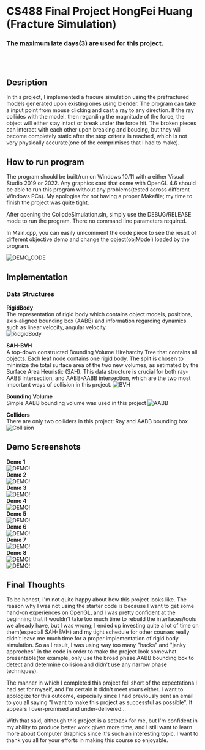 # CS488 Final Project HongFei Huang (Fracture Simulation)
### The maximum late days(3) are used for this project.
<br />
<br />

## Desription <br />
In this project, I implemented a fracure simulation using the prefractured models generated upon existing ones using blender. The program can take a input point from mouse clicking and cast a ray to any direction. If the ray collides with the model, then regarding the magnitude of the force, the object will either stay intact or break under the force hit. The broken pieces can interact with each other upon breaking and boucing, but they will become completely static after the stop criteria is reached, which is not very physically accurate(one of the comprimises that I had to make). 


## How to run program
The program should be built/run on Windows 10/11 with a either Visual Studio 2019 or 2022. Any graphics card that come with OpenGL 4.6 should be able to run this program without any problems(tested across different Windows PCs). My apologies for not having a proper Makefile; my time to finish the project was quite tight.

After opening the CollodeSimulation.sln, simply use the DEBUG/RELEASE mode to run the program. There no command line parameters required.

In Main.cpp, you can easily umcomment the code piece to see the result of different objective demo and change the object(objModel) loaded by the program.

![DEMO_CODE](how_to_run_demo.png) <br />

## Implementation <br />

### Data Structures <br />
**RigidBody** <br />
The representation of rigid body which contains object models, positions, axis-aligned bounding box (AABB) and information regarding dynamics such as linear velocity, angular velocity <br />
![RidgidBody](RigidBody.png) <br />

**SAH-BVH** <br />
A top-down constructed Bounding Volume Hireharchy Tree that contains all objects. Each leaf node contains one rigid body. The split is chosen to minimize the total surface area of the two new volumes, as estimated by the Surface Area Heuristic (SAH). This data structure is crucial for both ray-AABB intersection, and AABB-AABB intersection, which are the two most important ways of collision in this project.
![BVH](SAH-BVH.png) <br />

**Bounding Volume** <br />
Simple AABB bounding volume was used in this project
![AABB](AABB.png) <br />

**Colliders** <br />
There are only two colliders in this project: Ray and AABB bounding box
![Collision](Collision.png) <br />










## Demo Screenshots <br />
**Demo 1** <br />
![DEMO!](Demo1.gif) <br />
**Demo 2** <br />
![DEMO!](Demo2.gif) <br />
**Demo 3** <br />
![DEMO!](Demo3.gif) <br />
**Demo 4** <br />
![DEMO!](Demo4.gif) <br />
**Demo 5** <br />
![DEMO!](Demo5.gif) <br />
**Demo 6** <br />
![DEMO!](Demo6.gif) <br />
**Demo 7** <br />
![DEMO!](Demo7.gif) <br />
**Demo 8** <br />
![DEMO!](Demo8_Cube.gif) <br />
![DEMO!](Demo8_Teapot.gif) <br />












## Final Thoughts <br />
To be honest, I'm not quite happy about how this project looks like. The reason why I was not using the starter code is because I want to get some hand-on experiences on OpenGL, and I was pretty confident at the beginning that it wouldn't take too much time to rebuild the interfaces/tools we already have, but I was wrong; I ended up investing quite a lot of time on them(especiall SAH-BVH) and my tight schedule for other courses really didn't leave me much time for a proper implementation of rigid body simulation. So as I result, I was using way too many "hacks" and "janky approches" in the code in order to make the project look somewhat presentable(for example, only use the broad phase AABB bounding box to detect and determine collision and didn't use any narrow phase techniques). 

The manner in which I completed this project fell short of the expectations I had set for myself, and I'm certain it didn't meet yours either.  I want to apologize for this outcome, especially since I had previously sent an email to you all saying "I want to make this project as successful as possible". It appears I over-promised and under-delivered... 

With that said, although this project is a setback for me, but I'm confident in my ability to produce better work given more time, and I still want to learn more about Computer Graphics since it's such an interesting topic. I want to thank you all for your efforts in making this course so enjoyable.


